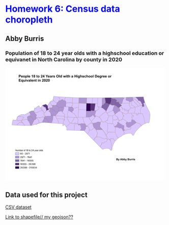 <!DOCTYPE html>
<html lang="en">
<head>
    <meta charset="UTF-8">
    <meta name="viewport" content="width=device-width, initial-scale=1.0">
    <title>Homework 6</title>
</head>
<body style="background-color:light blue">
<h1 style="color:blue" > Homework 6: Census data choropleth </h1>
<h2>Abby Burris</h2>
<h3>Population of 18 to 24 year olds with a highschool education or equivanet in North Carolina by county in 2020</h3>

<a href="Education_map.png">
    <img src="Education_map.png" alt="your map" width='500px'>
    </a>

<!-- Link to your shapefile in Github and you CSV -->
<h2>Data used for this project</h2>
    <a href="Education_data2020.csv"> CSV dataset </a>
    <p></p>
    <a href="yourdata/shapefile"> Link to shapefile// my geojson?? </a>

</body>
</html>